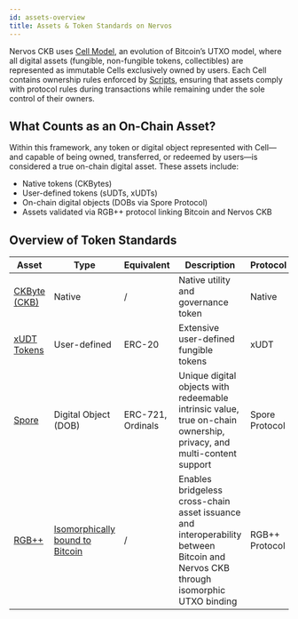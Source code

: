 ```yaml
---
id: assets-overview
title: Assets & Token Standards on Nervos
---
```


Nervos CKB uses [Cell Model](/docs/tech-explanation/cell-model), an evolution of Bitcoin’s UTXO model, where all digital assets (fungible, non-fungible tokens, collectibles) are represented as immutable Cells exclusively owned by users. Each Cell contains ownership rules enforced by [Scripts](/docs/tech-explanation/script), ensuring that assets comply with protocol rules during transactions while remaining under the sole control of their owners.

## What Counts as an On-Chain Asset?

Within this framework, any token or digital object represented with Cell—and capable of being owned, transferred, or redeemed by users—is considered a true on-chain digital asset. These assets include:

- Native tokens (CKBytes)
- User-defined tokens (sUDTs, xUDTs)
- On-chain digital objects (DOBs via Spore Protocol)
- Assets validated via RGB++ protocol linking Bitcoin and Nervos CKB

## Overview of Token Standards

| Asset                                            | Type                                                                               | Equivalent        | Description                                                                                                                       | Protocol       |
| ------------------------------------------------ | ---------------------------------------------------------------------------------- | ----------------- | --------------------------------------------------------------------------------------------------------------------------------- | -------------- |
| [CKByte (CKB)](/docs/tech-explanation/economics) | Native                                                                             | /                 | Native utility and governance token                                                                                               | Native         |
| [xUDT Tokens](/docs/tech-explanation/xudt)       | User-defined                                                                       | ERC-20            | Extensive user-defined fungible tokens                                                                                            | xUDT           |
| [Spore](/docs/tech-explanation/spore-protocol)   | Digital Object (DOB)                                                               | ERC-721, Ordinals | Unique digital objects with redeemable intrinsic value, true on-chain ownership, privacy, and multi-content support               | Spore Protocol |
| [RGB++](/docs/tech-explanation/rgbpp)            | [Isomorphically bound to Bitcoin](/docs/tech-explanation/rgbpp#isomorphic-binding) | /                 | Enables bridgeless cross-chain asset issuance and interoperability between Bitcoin and Nervos CKB through isomorphic UTXO binding | RGB++ Protocol |
